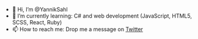 - 👋 Hi, I’m @YannikSahl
- 🌱 I’m currently learning: C# and web development (JavaScript, HTML5, SCSS, React, Ruby)
- 📫 How to reach me: Drop me a message on [Twitter](https://twitter.com/yrscode)

<!---
YannikSahl/YannikSahl is a ✨ special ✨ repository because its `README.md` (this file) appears on your GitHub profile.
You can click the Preview link to take a look at your changes.
--->
